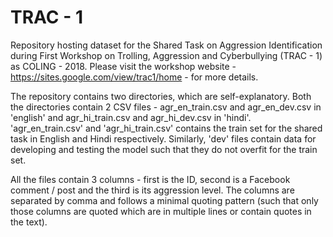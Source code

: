 # TRAC - 1
Repository hosting dataset for the Shared Task on Aggression Identification during First Workshop on Trolling,  Aggression and Cyberbullying (TRAC - 1) as COLING - 2018. Please visit the workshop website - https://sites.google.com/view/trac1/home - for more details.

The repository contains two directories, which are self-explanatory. Both the directories contain 2 CSV files - agr_en_train.csv and agr_en_dev.csv in 'english' and agr_hi_train.csv and agr_hi_dev.csv in 'hindi'. 'agr_en_train.csv' and 'agr_hi_train.csv' contains the train set for the shared task in English and Hindi respectively. Similarly, 'dev' files contain data for developing and testing the model such that they do not overfit for the train set.

All the files contain 3 columns - first is the ID, second is a Facebook comment / post and the third is its aggression level. The columns are separated by comma and follows a minimal quoting pattern (such that only those columns are quoted which are in multiple lines or contain quotes in the text).

